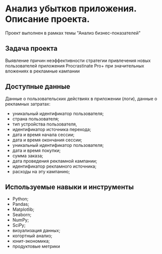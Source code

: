 # Анализ убытков приложения. Описание проекта.
Проект выполнен в рамках темы "Анализ бизнес-показателей"

## Задача проекта

Выявление причин неэффективности стратегии привлечения новых пользователей приложения Procrastinate Pro+ при значительных вложениях в рекламные кампании

## Доступные данные 

Данные о пользовательских действиях в приложении (логи), данные о рекламных затратах:

- уникальный идентификатор пользователя;
- страна пользователя;
- тип устройства пользователя,
- идентификатор источника перехода;
- дата и время начала сессии;
- дата и время окончания сессии;
- уникальный идентификатор пользователя;
- дата и время покупки;
- сумма заказа;
- дата проведения рекламной кампании;
- идентификатор рекламного источника;
- расходы на эту кампанию;

## Используемые навыки и инструменты

- Python; 
- Pandas; 
- Matplotlib; 
- Seaborn; 
- NumPy;
- SciPy;
- визуализация данных;
- когортный анализ; 
- юнит-экономика;
- продуктовые метрики
